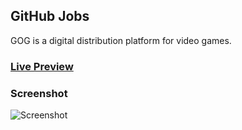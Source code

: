 ## GitHub Jobs

GOG is a digital distribution platform for video games.

### [Live Preview](https://reverent-raman-043cdc.netlify.app/)

### Screenshot

![Screenshot](https://petvi.github.io/img/project-2.jpg)
